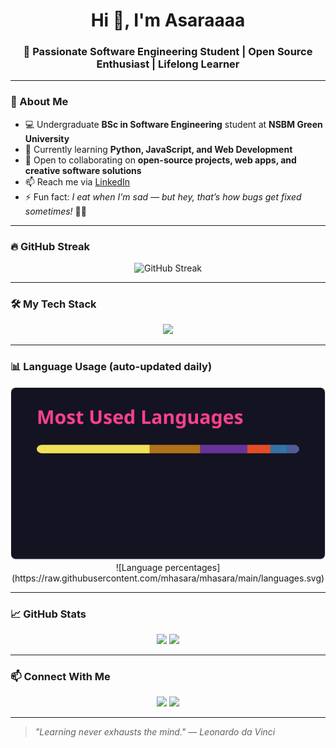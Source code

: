 <!-- Profile Header -->
<h1 align="center">Hi 👋, I'm Asaraaaa</h1>
<h3 align="center">🚀 Passionate Software Engineering Student | Open Source Enthusiast | Lifelong Learner</h3>

---

### 👀 About Me
- 💻 Undergraduate **BSc in Software Engineering** student at **NSBM Green University**
- 🌱 Currently learning **Python, JavaScript, and Web Development**
- 💞️ Open to collaborating on **open-source projects, web apps, and creative software solutions**
- 📫 Reach me via [LinkedIn](https://www.linkedin.com/in/hasini-asara-60a5362a6)
- ⚡ Fun fact: *I eat when I'm sad — but hey, that’s how bugs get fixed sometimes!* 🐛🍫

---

### 🔥 GitHub Streak
<p align="center">
  <img src="https://github-readme-streak-stats.herokuapp.com?user=mhasara&theme=radical&hide_border=true" alt="GitHub Streak"/>
</p>

---

### 🛠 My Tech Stack
<p align="center">
  <img src="https://skillicons.dev/icons?i=python,java,javascript,html,css,cs,git,github,vscode" />
</p>

---

### 📊 Language Usage (auto-updated daily)
<p align="center">
  <img src="https://raw.githubusercontent.com/mhasara/mhasara/main/languages.svg" alt="Language percentages" />
  ![Language percentages](https://raw.githubusercontent.com/mhasara/mhasara/main/languages.svg)

</p>

---

### 📈 GitHub Stats
<p align="center">
  <img src="https://github-readme-stats.vercel.app/api?username=mhasara&show_icons=true&theme=radical&hide_border=true" height="165"/>
  <img src="https://github-readme-stats.vercel.app/api/top-langs/?username=mhasara&layout=compact&theme=radical&hide_border=true" height="165"/>
</p>

---

### 📫 Connect With Me
<p align="center">
  <a href="https://www.linkedin.com/in/hasini-asara-60a5362a6"><img src="https://skillicons.dev/icons?i=linkedin" /></a>
  <a href="https://github.com/mhasara"><img src="https://skillicons.dev/icons?i=github" /></a>
</p>

---

> *"Learning never exhausts the mind." — Leonardo da Vinci*

